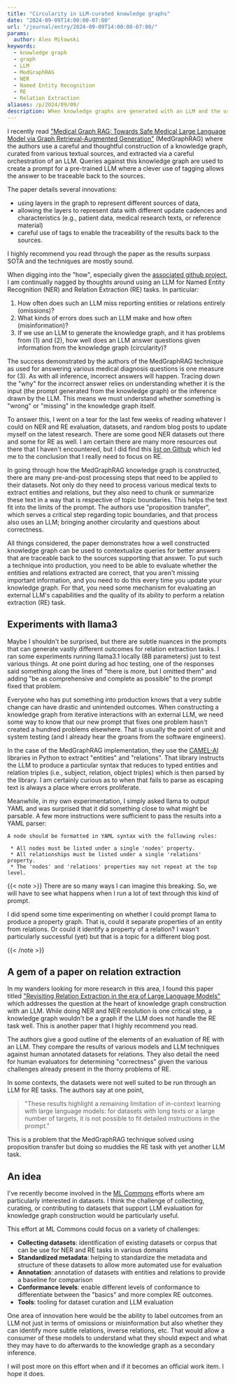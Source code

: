```yaml
---
title: "Circularity in LLM-curated knowledge graphs"
date: "2024-09-09T14:00:00-07:00"
url: "/journal/entry/2024-09-09T14:00:00-07:00/"
params:
  author: Alex Miłowski
keywords:
  - knowledge graph
  - graph
  - LLM
  - MedGraphRAG
  - NER
  - Named Entity Recognition
  - RE
  - Relation Extraction
aliases: /p/2024/09/09/
description: When knowledge graphs are generated with an LLM and the used with an LLM, there is an inherent circularity that we need to test.
---
```


I recently read ["Medical Graph RAG: Towards Safe Medical Large Language Model via Graph Retrieval-Augmented Generation"](https://arxiv.org/abs/2408.04187)
(MedGraphRAG) where the authors use a careful and thoughtful construction of a knowledge graph, curated from various textual sources, and extracted via a careful 
orchestration of an LLM. Queries against this knowledge graph are used to create a prompt for a pre-trained LLM where a clever use of 
tagging allows the answer to be traceable back to the sources. 

The paper details several innovations: 

 * using layers in the graph to represent different sources of data, 
 * allowing the layers to represent data with different update cadences and characteristics (e.g., patient data, medical research texts, or reference material)
 * careful use of tags to enable the traceability of the results back to the sources. 
 
I highly recommend you read through the paper as the results surpass SOTA and the techniques are mostly sound.

When digging into the "how", especially given the [associated github project](https://github.com/MedicineToken/Medical-Graph-RAG), I am
continually nagged by thoughts around using an LLM for Named Entity Recognition (NER) and Relation Extraction (RE) tasks. In particular:

 1. How often does such an LLM miss reporting entities or relations entirely (omissions)?
 2. What kinds of errors does such an LLM make and how often (misinformation)?
 3. If we use an LLM to generate the knowledge graph, and it has problems from (1) and (2), how well does an LLM answer questions given information from the knowledge graph (circularity)?

The success demonstrated by the authors of the MedGraphRAG technique as used for answering various 
medical diagnosis questions is one measure for (3). As with all inference, incorrect answers will happen. Tracing
down the "why" for the incorrect answer relies on understanding whether it is the input (the prompt generated from the knowledge graph) or the inference
drawn by the LLM. This means we must understand whether something is "wrong" or "missing" in the knowledge graph itself.

To answer this, I went on a tear for the last few weeks of reading whatever I could on NER and RE evaluation, datasets, and random 
blog posts to update myself on the latest research. There are some good NER datasets out there and some for RE as well. I am certain there
are many more resources out there that I haven't encountered, but I did find this
[list on Github](https://github.com/juand-r/entity-recognition-datasets) which led me to the conclusion that I really need to
focus on RE.

In going through how the MedGraphRAG knowledge graph is constructed, there are many pre-and-post processing steps that need to be applied to their datasets. 
Not only do they need to process various medical texts to extract entities and relations, but they also need to chunk or 
summarize these text in a way that is respective of topic boundaries. This helps the text fit into the limits of the prompt. The authors use "proposition transfer", which serves a 
critical step regarding topic boundaries, and that process also uses an LLM; bringing another circularity and questions about correctness.

All things considered, the paper demonstrates how a well constructed knowledge graph can be used to contextualize
queries for better answers that are traceable back to the sources supporting that answer. To put such a technique into
production, you need to be able to evaluate whether the entities and relations extracted are correct, that you aren't
missing important information, and you need to do this every time you update your knowledge graph. For that, you need 
some mechanism for evaluating an external LLM's capabilities and the quality
of its ability to perform a relation extraction (RE) task.

## Experiments with llama3

Maybe I shouldn't be surprised, but there are subtle nuances in the prompts that can generate
vastly different outcomes for relation extraction tasks. I ran some experiments running llama3.1 locally (8B parameters)
just to test various things. At one point during ad hoc testing, one of the responses said something along the
lines of "there is more, but I omitted them" and adding "be as comprehensive and complete as possible" to the prompt
fixed that problem.

Everyone who has put something into production knows that a very subtle change can have drastic and unintended
outcomes. When constructing a knowledge graph from iterative interactions with an external LLM, we need some way to
know that our new prompt that fixes one problem hasn't created a hundred problems elsewhere. That is usually the
point of unit and system testing (and I already hear the groans from the software engineers).

In the case of the MedGraphRAG implementation, they use the [CAMEL-AI](https://www.camel-ai.org) libraries
in Python to extract "entities" and "relations". That library instructs the LLM to produce a particular syntax
that reduces to typed entities and relation triples (i.e., subject, relation, object triples) which is then
parsed by the library. I am certainly curious as to when that fails to parse as escaping text is always
a place where errors proliferate.

Meanwhile, in my own experimentation, I simply asked llama to output YAML and was surprised that it did something
close to what might be parsable. A few more instructions were sufficient to pass the results into a YAML
parser:

```
A node should be formatted in YAML syntax with the following rules:

 * All nodes must be listed under a single 'nodes' property. 
 * All relationships must be listed under a single 'relations' property.
 * The 'nodes' and 'relations' properties may not repeat at the top level.
```

{{< note >}}
There are so many ways I can imagine this breaking. So, we will have to see what happens when I run a lot of text
through this kind of prompt.

I did spend some time experimenting on whether I could prompt llama to produce a property graph. That is, could it
separate properties of an entity from relations. Or could it identify a property of a relation? I wasn't particularly successful (yet) but that is a topic
for a different blog post.

{{< /note >}}


## A gem of a paper on relation extraction

In my wanders looking for more research in this area, I found this paper titled ["Revisiting Relation Extraction in the era of Large Language Models"](https://arxiv.org/abs/2305.05003) which addresses the question at the heart of knowledge graph construction with an LLM. While doing NER and NER resolution is one critical step, a knowledge
graph wouldn't be a graph if the LLM does not handle the RE task well. This is another paper that I highly recommend
you read.

The authors give a good outline of the elements of an evaluation of RE with an LLM. They compare the results of various models
and LLM techniques against human annotated datasets for relations. They also detail the need for human evaluators for determining "correctness"
given the various challenges already present in the thorny problems of RE.

In some contexts, the datasets were not well suited to be run through an LLM for RE tasks. The authors say at one point,

> "These results highlight a remaining limitation of in-context learning with large language models: for datasets with long 
> texts or a large number of targets, it is not possible to fit detailed instructions in the prompt."

This is a problem that the MedGraphRAG technique solved using proposition transfer but doing so muddies the RE task with yet
another LLM task.

## An idea

I've recently become involved in the [ML Commons](https://mlcommons.org) efforts where am particularly interested in
datasets. I think the challenge of collecting, curating, or contributing to datasets that support
LLM evaluation for knowledge graph construction would be particularly useful.

This effort at ML Commons could focus on a variety of challenges:

 * **Collecting datasets**: identification of existing datasets or corpus that can be use for NER and RE tasks in various domains
 * **Standardized metadata**: helping to standardize the metadata and structure of these datasets to allow more automated use for evaluation
 * **Annotation**: annotation of datasets with entities and relations to provide a baseline for comparison
 * **Conformance levels**: enable different levels of conformance to differentiate between the "basics" and more complex RE outcomes.
 * **Tools**: tooling for dataset curation and LLM evaluation

One area of innovation here would be the ability to label outcomes from an LLM not just in terms of omissions or misinformation but also
whether they can identify more subtle relations, inverse relations, etc. That would allow a consumer of these models
to understand what they should expect and what they may have to do afterwards to the knowledge graph as a secondary inference.

I will post more on this effort when and if it becomes an official work item. I hope it does.